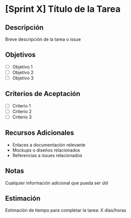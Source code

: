# [Sprint X] Título de la Tarea

## Descripción
Breve descripción de la tarea o issue

## Objetivos
- [ ] Objetivo 1
- [ ] Objetivo 2
- [ ] Objetivo 3

## Criterios de Aceptación
- [ ] Criterio 1
- [ ] Criterio 2
- [ ] Criterio 3

## Recursos Adicionales
- Enlaces a documentación relevante
- Mockups o diseños relacionados
- Referencias a issues relacionados

## Notas
Cualquier información adicional que pueda ser útil

## Estimación
Estimación de tiempo para completar la tarea: X días/horas 